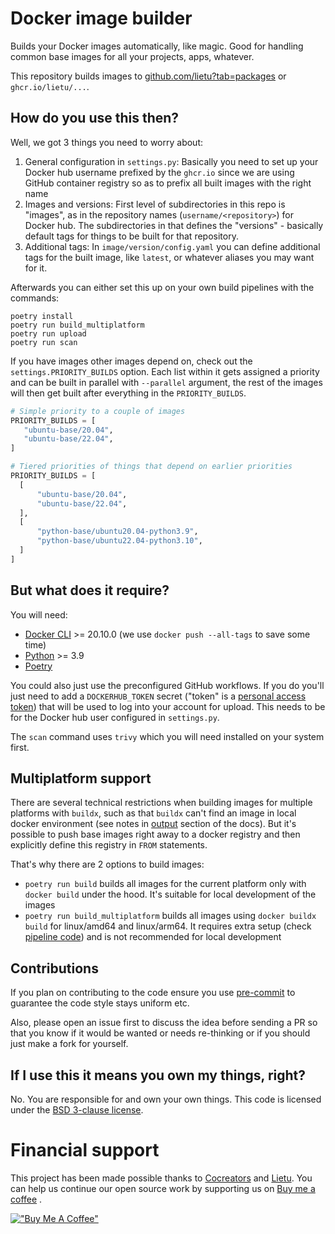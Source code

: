 # Docker image builder

Builds your Docker images automatically, like magic. Good for handling common base
images for all your projects, apps, whatever.

This repository builds images to [github.com/lietu?tab=packages](https://github.com/lietu?tab=packages) or `ghcr.io/lietu/...`.

## How do you use this then?

Well, we got 3 things you need to worry about:

1. General configuration in `settings.py`: Basically you need to set up your Docker hub
   username prefixed by the `ghcr.io` since we are using GitHub container registry so as
   to prefix all built images with the right name
2. Images and versions: First level of subdirectories in this repo is "images", as in
   the repository names (`username/<repository>`) for Docker hub. The subdirectories in
   that defines the "versions" - basically default tags for things to be built for that
   repository.
3. Additional tags: In `image/version/config.yaml` you can define additional tags for
   the built image, like `latest`, or whatever aliases you may want for it.

Afterwards you can either set this up on your own build pipelines with the commands:

```
poetry install
poetry run build_multiplatform
poetry run upload
poetry run scan
```

If you have images other images depend on, check out the `settings.PRIORITY_BUILDS`
option. Each list within it gets assigned a priority and can be built in parallel with
`--parallel` argument, the rest of the images will then get built after everything in
the `PRIORITY_BUILDS`.

```python
# Simple priority to a couple of images
PRIORITY_BUILDS = [
   "ubuntu-base/20.04",
   "ubuntu-base/22.04",
]
```

```python
# Tiered priorities of things that depend on earlier priorities
PRIORITY_BUILDS = [
  [
      "ubuntu-base/20.04",
      "ubuntu-base/22.04",
  ],
  [
      "python-base/ubuntu20.04-python3.9",
      "python-base/ubuntu22.04-python3.10",
  ]
]
```

## But what does it require?

You will need:

- [Docker CLI](https://docs.docker.com/get-docker/) >= 20.10.0 (we use
  `docker push --all-tags` to save some time)
- [Python](https://www.python.org/downloads/) >= 3.9
- [Poetry](https://python-poetry.org/docs/#installation)

You could also just use the preconfigured GitHub workflows. If you do you'll just need
to add a `DOCKERHUB_TOKEN` secret ("token" is a
[personal access token](https://docs.docker.com/docker-hub/access-tokens/)) that will be
used to log into your account for upload. This needs to be for the Docker hub user
configured in `settings.py`.

The `scan` command uses `trivy` which you will need installed on your system first.

## Multiplatform support

There are several technical restrictions when building images for multiple platforms
with `buildx`, such as that `buildx` can't find an image in local docker environment
(see notes in
[output](https://docs.docker.com/engine/reference/commandline/buildx_build/#output)
section of the docs). But it's possible to push base images right away to a docker
registry and then explicitly define this registry in `FROM` statements.

That's why there are 2 options to build images:

- `poetry run build` builds all images for the current platform only with `docker build`
  under the hood. It's suitable for local development of the images
- `poetry run build_multiplatform` builds all images using `docker buildx build` for
  linux/amd64 and linux/arm64. It requires extra setup (check
  [pipeline code](./.github/workflows/build-and-upload.yaml)) and is not recommended for
  local development

## Contributions

If you plan on contributing to the code ensure you use
[pre-commit](https://pre-commit.com/#install) to guarantee the code style stays uniform
etc.

Also, please open an issue first to discuss the idea before sending a PR so that you
know if it would be wanted or needs re-thinking or if you should just make a fork for
yourself.

## If I use this it means you own my things, right?

No. You are responsible for and own your own things. This code is licensed under the [BSD 3-clause license](LICENSE.md).

# Financial support

This project has been made possible thanks to [Cocreators](https://cocreators.ee) and [Lietu](https://lietu.net). You
can help us continue our open source work by supporting us on [Buy me a coffee](https://www.buymeacoffee.com/cocreators)
.

[!["Buy Me A Coffee"](https://www.buymeacoffee.com/assets/img/custom_images/orange_img.png)](https://www.buymeacoffee.com/cocreators)
